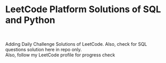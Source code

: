 <h1>LeetCode Platform Solutions of SQL and Python</h1>
<br>
<p>
  Adding Daily Challenge Solutions of LeetCode. Also, check for SQL questions solution here in repo only.<br>
  Also, follow my LeetCode profile for progress check
  <a href='https://leetcode.com/u/code_blender/'></a>
</p>

